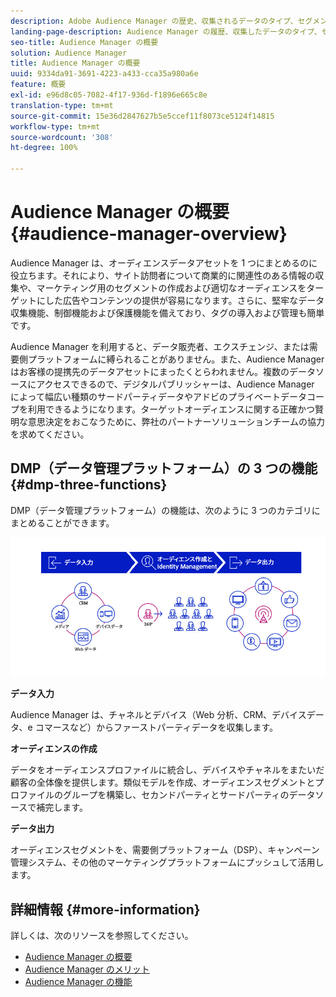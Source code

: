 ```yaml
---
description: Adobe Audience Manager の歴史、収集されるデータのタイプ、セグメント化、レポートなどに関する情報。
landing-page-description: Audience Manager の履歴、収集したデータのタイプ、セグメント化、レポートなどに関する情報です。
seo-title: Audience Manager の概要
solution: Audience Manager
title: Audience Manager の概要
uuid: 9334da91-3691-4223-a433-cca35a980a6e
feature: 概要
exl-id: e96d8c05-7082-4f17-936d-f1896e665c8e
translation-type: tm+mt
source-git-commit: 15e36d2847627b5e5ccef11f8073ce5124f14815
workflow-type: tm+mt
source-wordcount: '308'
ht-degree: 100%

---
```


# Audience Manager の概要 {#audience-manager-overview}

Audience Manager は、オーディエンスデータアセットを 1 つにまとめるのに役立ちます。それにより、サイト訪問者について商業的に関連性のある情報の収集や、マーケティング用のセグメントの作成および適切なオーディエンスをターゲットにした広告やコンテンツの提供が容易になります。さらに、堅牢なデータ収集機能、制御機能および保護機能を備えており、タグの導入および管理も簡単です。

Audience Manager を利用すると、データ販売者、エクスチェンジ、または需要側プラットフォームに縛られることがありません。また、Audience Manager はお客様の提携先のデータアセットにまったくとらわれません。複数のデータソースにアクセスできるので、デジタルパブリッシャーは、Audience Manager によって幅広い種類のサードパーティデータやアドビのプライベートデータコープを利用できるようになります。ターゲットオーディエンスに関する正確かつ賢明な意思決定をおこなうために、弊社のパートナーソリューションチームの協力を求めてください。

## DMP（データ管理プラットフォーム）の 3 つの機能 {#dmp-three-functions}

DMP（データ管理プラットフォーム）の機能は、次のように 3 つのカテゴリにまとめることができます。

![3 つの DMP 機能のイメージ：データ入力、オーディエンス作成、データ出力](/help/using/overview/assets/dmp-functions.png)

**データ入力**

Audience Manager は、チャネルとデバイス（Web 分析、CRM、デバイスデータ、e コマースなど）からファーストパーティデータを収集します。

**オーディエンスの作成**

データをオーディエンスプロファイルに統合し、デバイスやチャネルをまたいだ顧客の全体像を提供します。類似モデルを作成、オーディエンスセグメントとプロファイルのグループを構築し、セカンドパーティとサードパーティのデータソースで補完します。

**データ出力**

オーディエンスセグメントを、需要側プラットフォーム（DSP）、キャンペーン管理システム、その他のマーケティングプラットフォームにプッシュして活用します。

## 詳細情報 {#more-information}

詳しくは、次のリソースを参照してください。
* [Audience Manager の概要](https://www.adobe.com/jp/analytics/audience-manager.html)
* [Audience Manager のメリット](https://www.adobe.com/jp/analytics/audience-manager/benefits.html)
* [Audience Manager の機能](https://www.adobe.com/jp/analytics/audience-manager/features.html)


<!--

## History and Background {#history-and-background}

Audience Manager started as Demdex in 2008. It was acquired by Adobe Systems in 2011 and subsequently rebranded as Audience Manager.

## History {#history}

Since 2008, Audience Manager (formerly, [!UICONTROL Demdex]) has been a pioneer in the on-line audience management market. Audience Manager services power dynamic, multi-channel online data strategies. Our platform and services are used by an array of diverse industries from automobiles (AutoTrader), to airlines (American Airlines), and financial services companies (American Express). Audience Manager uses enterprise-level technology to provide the scale, reliability, analytics, and performance to help your business succeed online. Audience Manager integrates with the Adobe Experience Cloud to help you centralize, manage, and take action on your data assets across a growing number of digitally addressable channels.

## Audience Manager and its Data Management Platform (DMP) {#aam-dmp}

Audience Manager helps you manage your data pipeline. Our service is a catalyst that transforms generic users and raw data signals into actual audience segments used for multi-channel marketing efforts. Additionally, Audience Manager provides tools for tag management and audience analytics while simultaneously meeting the privacy and data security needs of clients and consumers.

![](assets/am_overview_80.png)


-->
